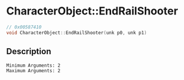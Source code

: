 # CharacterObject::EndRailShooter
```c
// 0x00587410
void CharacterObject::EndRailShooter(unk p0, unk p1)
```
## Description
```
Minimum Arguments: 2
Maximum Arguments: 2
```
